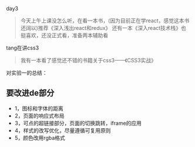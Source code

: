 day3

>今天上午上课没怎么听，在看一本书，(因为目前正在学react，感觉这本书还阔以)推荐《深入浅出react和redux》
>还有一本《深入react技术栈》也挺喜欢，还没正式看，准备两本辅助看

tang在讲css3
>我有一本看了感觉还不错的书籍关于css3——《CSS3实战》

对实验一的总结：
## 要改进de部分

- 1，图标和字体的距离
- 2，页面的响应式布局
- 3，可点的超链接部分，页面的切换跳转，iframe的应用
- 4，样式的改写优化，尽量遵循可复用原则
- 5，颜色改用rgba格式